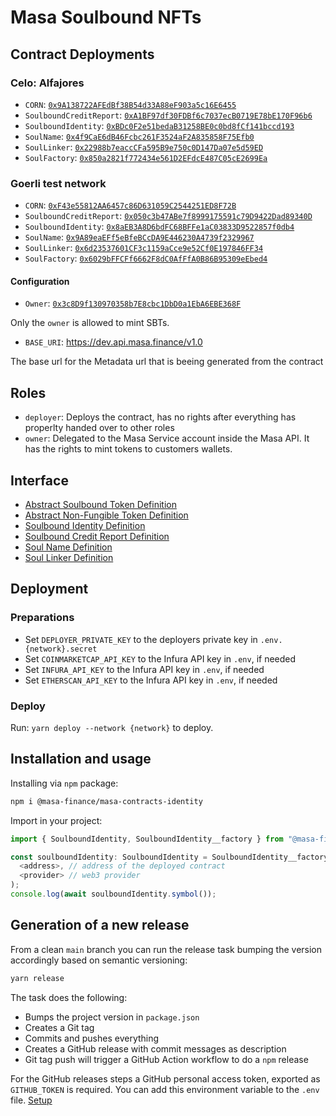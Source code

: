 # Masa Soulbound NFTs

## Contract Deployments

### Celo: Alfajores

- `CORN`: [`0x9A138722AFEdBf38B54d33A88eF903a5c16E6455`](https://alfajores-blockscout.celo-testnet.org/address/0x9A138722AFEdBf38B54d33A88eF903a5c16E6455/transactions)
- `SoulboundCreditReport`: [`0xA1BF97df30FDBf6c7037ecB0719E78bE170F96b6`](https://alfajores-blockscout.celo-testnet.org/address/0xA1BF97df30FDBf6c7037ecB0719E78bE170F96b6/transactions)
- `SoulboundIdentity`: [`0xBDc0F2e51bedaB31258BE0c0bd8fCf141bccd193`](https://alfajores-blockscout.celo-testnet.org/address/0xBDc0F2e51bedaB31258BE0c0bd8fCf141bccd193/transactions)
- `SoulName`: [`0x4f9CaE6dB46Fcbc261F3524aF2A835858F75Efb0`](https://alfajores-blockscout.celo-testnet.org/address/0x4f9CaE6dB46Fcbc261F3524aF2A835858F75Efb0/transactions)
- `SoulLinker`: [`0x22988b7eaccCFa595B9e750c0D147Da07e5d59ED`](https://alfajores-blockscout.celo-testnet.org/address/0x22988b7eaccCFa595B9e750c0D147Da07e5d59ED/transactions)
- `SoulFactory`: [`0x850a2821f772434e561D2EFdcE487C05cE2699Ea`](https://alfajores-blockscout.celo-testnet.org/address/0x850a2821f772434e561D2EFdcE487C05cE2699Ea/transactions)

### Goerli test network

- `CORN`: [`0xF43e55812AA6457c86D631059C2544251ED8F72B`](https://goerli.etherscan.io/address/0xF43e55812AA6457c86D631059C2544251ED8F72B)
- `SoulboundCreditReport`: [`0x050c3b47ABe7f8999175591c79D9422Dad89340D`](https://goerli.etherscan.io/address/0x050c3b47ABe7f8999175591c79D9422Dad89340D)
- `SoulboundIdentity`: [`0x8aEB3A8D6bdFC68BFFe1aC03833D9522857f0db4`](https://goerli.etherscan.io/address/0x8aEB3A8D6bdFC68BFFe1aC03833D9522857f0db4)
- `SoulName`: [`0x9A89eaEFf5eBfeBCcDA9E446230A4739f2329967`](https://goerli.etherscan.io/address/0x9A89eaEFf5eBfeBCcDA9E446230A4739f2329967)
- `SoulLinker`: [`0x6d23537601CF3c1159aCce9e52Cf0E197846FF34`](https://goerli.etherscan.io/address/0x6d23537601CF3c1159aCce9e52Cf0E197846FF34)
- `SoulFactory`: [`0x6029bFFCFf6662F8dC0AfFfA0B86B95309eEbed4`](https://goerli.etherscan.io/address/0x6029bFFCFf6662F8dC0AfFfA0B86B95309eEbed4)

#### Configuration

- `Owner`: [`0x3c8D9f130970358b7E8cbc1DbD0a1EbA6EBE368F`](https://alfajores-blockscout.celo-testnet.org/address/0x3c8D9f130970358b7E8cbc1DbD0a1EbA6EBE368F/transactions)

Only the `owner` is allowed to mint SBTs.

- `BASE_URI`: https://dev.api.masa.finance/v1.0

The base url for the Metadata url that is beeing generated from the contract

## Roles

- `deployer`: Deploys the contract, has no rights after everything has properlty handed over to other roles
- `owner`: Delegated to the Masa Service account inside the Masa API. It has the rights to mint tokens to customers
  wallets.

## Interface

- [Abstract Soulbound Token Definition](docs/tokens/SBT.md)
- [Abstract Non-Fungible Token Definition](docs/tokens/NFT.md)
- [Soulbound Identity Definition](docs/SoulboundIdentity.md)
- [Soulbound Credit Report Definition](docs/SoulboundCreditReport.md)
- [Soul Name Definition](docs/SoulName.md)
- [Soul Linker Definition](docs/SoulLinker.md)

## Deployment

### Preparations

* Set `DEPLOYER_PRIVATE_KEY` to the deployers private key in `.env.{network}.secret`
* Set `COINMARKETCAP_API_KEY` to the Infura API key in `.env`, if needed
* Set `INFURA_API_KEY` to the Infura API key in `.env`, if needed
* Set `ETHERSCAN_API_KEY` to the Infura API key in `.env`, if needed

### Deploy

Run: `yarn deploy --network {network}` to deploy.

## Installation and usage

Installing via `npm` package:

```bash
npm i @masa-finance/masa-contracts-identity
```

Import in your project:

```typescript
import { SoulboundIdentity, SoulboundIdentity__factory } from "@masa-finance/masa-contracts-identity";

const soulboundIdentity: SoulboundIdentity = SoulboundIdentity__factory.connect(
  <address>, // address of the deployed contract
  <provider> // web3 provider
);
console.log(await soulboundIdentity.symbol());
```

## Generation of a new release

From a clean `main` branch you can run the release task bumping the version accordingly based on semantic versioning:
```bash
yarn release
```

The task does the following:

* Bumps the project version in `package.json`
* Creates a Git tag
* Commits and pushes everything
* Creates a GitHub release with commit messages as description
* Git tag push will trigger a GitHub Action workflow to do a `npm` release

For the GitHub releases steps a GitHub personal access token, exported as `GITHUB_TOKEN` is required. You can add this environment variable to the `.env` file. [Setup](https://github.com/release-it/release-it#github-releases)
